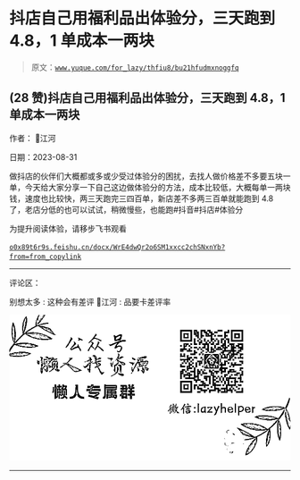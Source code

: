 # 抖店自己用福利品出体验分，三天跑到 4.8，1 单成本一两块

> 原文：[`www.yuque.com/for_lazy/thfiu8/bu21hfudmxnoggfq`](https://www.yuque.com/for_lazy/thfiu8/bu21hfudmxnoggfq)

## (28 赞)抖店自己用福利品出体验分，三天跑到 4.8，1 单成本一两块

作者： 🌊江河

日期：2023-08-31

做抖店的伙伴们大概都或多或少受过体验分的困扰，去找人做价格差不多要五块一单，今天给大家分享一下自己这边做体验分的方法，成本比较低，大概每单一两块钱，速度也比较快，两三天跑完三四百单，新店差不多两三百单就能跑到 4.8 了，老店分低的也可以试试，稍微慢些，也能跑#抖音#抖店#体验分

为提升阅读体验，请移步飞书观看

[`o0x89t6r9s.feishu.cn/docx/WrE4dwQr2o6SM1xxcc2chSNxnYb?from=from_copylink`](https://o0x89t6r9s.feishu.cn/docx/WrE4dwQr2o6SM1xxcc2chSNxnYb?from=from_copylink)

* * *

评论区：

别想太多 : 这种会有差评
🌊江河 : 品要卡差评率

![](img/1c37d505930596d12a88ab23e11aa07a.png)

* * *